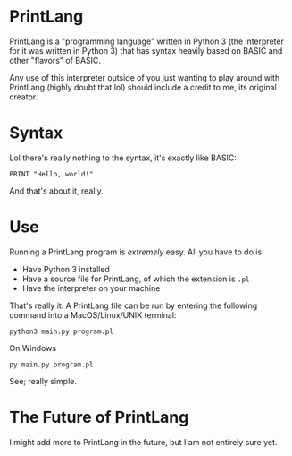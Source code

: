 # PrintLang

PrintLang is a "programming language" written in Python 3 (the interpreter for it was written in Python 3) that has syntax heavily based on 
BASIC and other "flavors" of BASIC.

Any use of this interpreter outside of you just wanting to play around with PrintLang (highly doubt that lol) should include a credit to me, its original creator.

# Syntax

Lol there's really nothing to the syntax, it's exactly like BASIC:
```bas
PRINT "Hello, world!"
```
And that's about it, really.

# Use

Running a PrintLang program is *extremely* easy. All you have to do is:
  - Have Python 3 installed
  - Have a source file for PrintLang, of which the extension is `.pl`
  - Have the interpreter on your machine

That's really it. A PrintLang file can be run by entering the following command into a MacOS/Linux/UNIX terminal:
```
python3 main.py program.pl
```
On Windows
```
py main.py program.pl
```
See; really simple.

# The Future of PrintLang

I might add more to PrintLang in the future, but I am not entirely sure yet.
